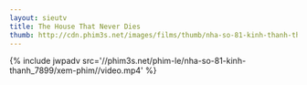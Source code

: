 ```yaml
---
layout: sieutv
title: The House That Never Dies
thumb: http://cdn.phim3s.net/images/films/thumb/nha-so-81-kinh-thanh-the-house-that-never-dies-2014.jpg
---
```

{% include jwpadv src='//phim3s.net/phim-le/nha-so-81-kinh-thanh_7899/xem-phim//video.mp4' %}